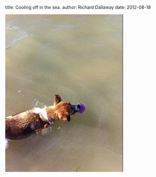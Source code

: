 
title: Cooling off in the sea.
author: Richard Dallaway
date: 2012-08-18

<div>
				<a href="/media/Cphoto.JPG">
					<img width="374" src="/media/Cphoto.JPG.500.JPG" height="500"></img>
			  </a>
			</div>



  


    